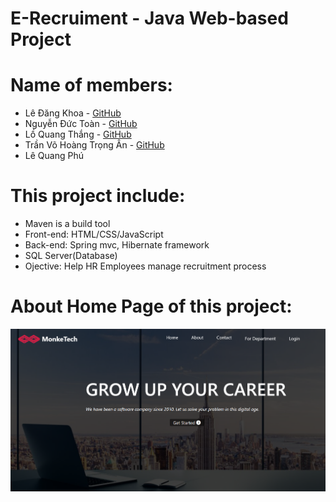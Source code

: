 # E-Recruiment - Java Web-based Project
# Name of members:
* Lê Đăng Khoa  - <a href="https://github.com/khoaLe12">GitHub</a>
* Nguyễn Đức Toàn - <a href="https://github.com/Toannd832">GitHub</a>
* Lồ Quang Thắng  - <a href="https://github.com/Quang-Thang">GitHub</a>
* Trần Võ Hoàng Trọng Ân  - <a href="https://github.com/JTRerer">GitHub</a>
* Lê Quang Phú 
# This project include:
* Maven is a build tool
* Front-end: HTML/CSS/JavaScript
* Back-end: Spring mvc, Hibernate framework 
* SQL Server(Database)
* Ojective: Help HR Employees manage recruitment process 
# About Home Page of this project:
![alt](homepage.png)
